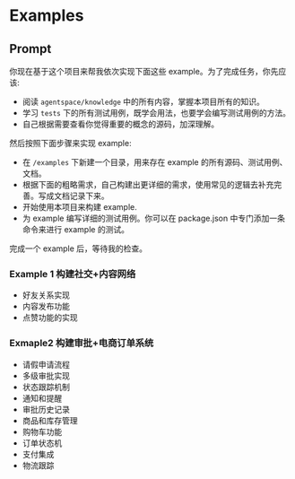 # Examples

## Prompt

你现在基于这个项目来帮我依次实现下面这些 example。为了完成任务，你先应该:
- 阅读 `agentspace/knowledge` 中的所有内容，掌握本项目所有的知识。
- 学习 `tests` 下的所有测试用例，既学会用法，也要学会编写测试用例的方法。
- 自己根据需要查看你觉得重要的概念的源码，加深理解。

然后按照下面步骤来实现 example:
- 在 `/examples` 下新建一个目录，用来存在 example 的所有源码、测试用例、文档。
- 根据下面的粗略需求，自己构建出更详细的需求，使用常见的逻辑去补充完善。写成文档记录下来。
- 开始使用本项目来构建 example.
- 为 example 编写详细的测试用例。你可以在 package.json 中专门添加一条命令来进行 example 的测试。

完成一个 example 后，等待我的检查。



### Example 1 构建社交+内容网络
  - 好友关系实现
  - 内容发布功能
  - 点赞功能的实现


### Exmaple2 构建审批+电商订单系统
  - 请假申请流程
  - 多级审批实现
  - 状态跟踪机制
  - 通知和提醒
  - 审批历史记录
  - 商品和库存管理
  - 购物车功能
  - 订单状态机
  - 支付集成
  - 物流跟踪
